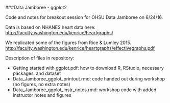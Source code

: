 ###Data Jamboree - ggplot2

Code and notes for breakout session for OHSU Data Jamboree on 6/24/16.


Data is based on NHANES heart data here: http://faculty.washington.edu/kenrice/heartgraphs/

We replicated some of the figures from Rice & Lumley 2015. http://faculty.washington.edu/kenrice/heartgraphs/effectivegraphs.pdf


Description of files in repository: 

- Getting started with ggplot.pdf: how to download R, RStudio, necessary packages, and dataset
- Data_Jamboree_ggplot_printout.rmd: code handed out during workshop (no figures, no extra notes)
- Data_Jamboree_ggplot_instr_notes.rmd: workshop code with added instructor notes and figures

